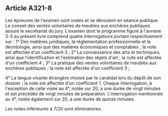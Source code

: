 Article A321-8
----
Les épreuves de l'examen sont orales et se déroulent en séance publique. Le
conseil des ventes volontaires de meubles aux enchères publiques assure le
secrétariat du jury. L'examen dont le programme figure à l'annexe 3-3 au présent
livre comprend quatre interrogations portant respectivement sur : 1° Des
matières juridiques, la réglementation professionnelle et la déontologie, ainsi
que des matières économiques et comptables ; la note est affectée d'un
coefficient 3 ; 2° La connaissance des arts et techniques, ainsi que
l'identification et l'estimation des objets d'art ; la note est affectée d'un
coefficient 4 ; 3° La pratique des ventes volontaires de meubles aux enchères
publiques ; la note est affectée d'un coefficient 3 ;

4° La langue vivante étrangère choisie par le candidat lors du dépôt de son
dossier ; la note est affectée d'un coefficient 1. Chaque interrogation, à
l'exception de celle visée au 4°, notée sur 20, a une durée de vingt minutes et
est précédée de vingt minutes de préparation. L'interrogation mentionnée au 4°,
notée également sur 20, a une durée de quinze minutes.

Les notes inférieures à 7/20 sont éliminatoires.
